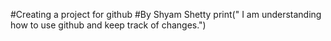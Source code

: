 #Creating a project for github
#By Shyam Shetty
print(" I am understanding how to use github and keep track of changes.")

